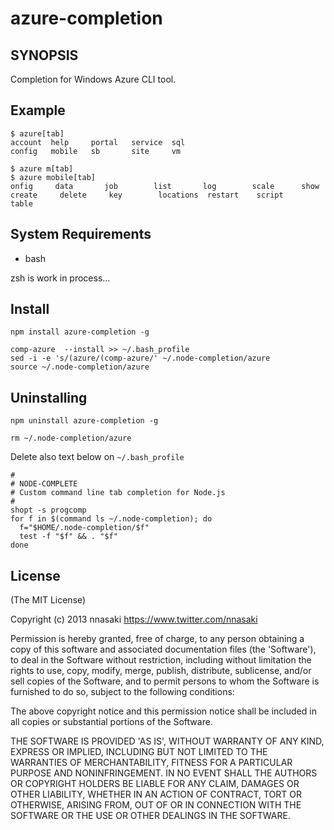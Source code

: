 azure-completion
==================

SYNOPSIS
-----------
Completion for Windows Azure CLI tool.

Example
--------

    $ azure[tab]
    account  help     portal   service  sql
    config   mobile   sb       site     vm

    $ azure m[tab]
    $ azure mobile[tab]
    onfig     data       job        list       log        scale      show
    create     delete     key        locations  restart    script     table

System Requirements
------------
* bash

zsh is work in process...


Install
------------

    npm install azure-completion -g

    comp-azure  --install >> ~/.bash_profile
    sed -i -e 's/(azure/(comp-azure/' ~/.node-completion/azure
    source ~/.node-completion/azure

Uninstalling
--------------

    npm uninstall azure-completion -g

    rm ~/.node-completion/azure

Delete also text below on `~/.bash_profile`

    #
    # NODE-COMPLETE
    # Custom command line tab completion for Node.js
    #
    shopt -s progcomp
    for f in $(command ls ~/.node-completion); do
      f="$HOME/.node-completion/$f"
      test -f "$f" && . "$f"
    done


License
-----------
(The MIT License)

Copyright (c) 2013 nnasaki https://www.twitter.com/nnasaki

Permission is hereby granted, free of charge, to any person obtaining a copy of this software and associated documentation files (the 'Software'), to deal in the Software without restriction, including without limitation the rights to use, copy, modify, merge, publish, distribute, sublicense, and/or sell copies of the Software, and to permit persons to whom the Software is furnished to do so, subject to the following conditions:

The above copyright notice and this permission notice shall be included in all copies or substantial portions of the Software.

THE SOFTWARE IS PROVIDED 'AS IS', WITHOUT WARRANTY OF ANY KIND, EXPRESS OR IMPLIED, INCLUDING BUT NOT LIMITED TO THE WARRANTIES OF MERCHANTABILITY, FITNESS FOR A PARTICULAR PURPOSE AND NONINFRINGEMENT. IN NO EVENT SHALL THE AUTHORS OR COPYRIGHT HOLDERS BE LIABLE FOR ANY CLAIM, DAMAGES OR OTHER LIABILITY, WHETHER IN AN ACTION OF CONTRACT, TORT OR OTHERWISE, ARISING FROM, OUT OF OR IN CONNECTION WITH THE SOFTWARE OR THE USE OR OTHER DEALINGS IN THE SOFTWARE.